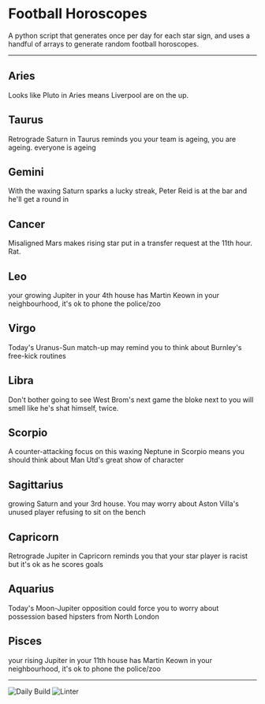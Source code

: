 # Football Horoscopes

A python script that generates once per day for each star sign, and uses a handful of arrays to generate random football horoscopes.

---

<!-- horoscopes_item starts -->
<h2>Aries</h2><p>Looks like Pluto in Aries means Liverpool are on the up.</p><h2>Taurus</h2><p>Retrograde Saturn in Taurus reminds you your team is ageing, you are ageing. everyone is ageing</p><h2>Gemini</h2><p>With the waxing Saturn sparks a lucky streak, Peter Reid is at the bar and he'll get a round in</p><h2>Cancer</h2><p>Misaligned Mars makes rising star put in a transfer request at the 11th hour. Rat.</p><h2>Leo</h2><p>your growing Jupiter in your 4th house has Martin Keown in your neighbourhood, it's ok to phone the police/zoo</p><h2>Virgo</h2><p>Today's Uranus-Sun match-up may remind you to think about Burnley's free-kick routines</p><h2>Libra</h2><p>Don't bother going to see West Brom's next game the bloke next to you will smell like he's shat himself, twice.</p><h2>Scorpio</h2><p>A counter-attacking focus on this waxing Neptune in Scorpio means you should think about Man Utd's great show of character</p><h2>Sagittarius</h2><p>growing Saturn and your 3rd house. You may worry about Aston Villa's unused player refusing to sit on the bench</p><h2>Capricorn</h2><p>Retrograde Jupiter in Capricorn reminds you that your star player is racist but it's ok as he scores goals</p><h2>Aquarius</h2><p>Today's Moon-Jupiter opposition could force you to worry about possession based hipsters from North London</p><h2>Pisces</h2><p>your rising Jupiter in your 11th house has Martin Keown in your neighbourhood, it's ok to phone the police/zoo</p>
<!-- horoscopes_item ends -->

---

![Daily Build](https://github.com/MatBenfield/horofootball.thechels.uk/workflows/Daily%20Build/badge.svg) ![Linter](https://github.com/MatBenfield/horofootball.thechels.uk/workflows/Linter/badge.svg)
